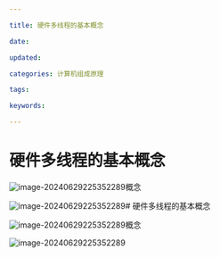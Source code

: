 ```yaml
---

title: 硬件多线程的基本概念

date: 

updated: 

categories: 计算机组成原理

tags: 

keywords: 

---
```

# 硬件多线程的基本概念

![image-20240629225352289](../TyporaImage/计算机组成原理图片/image-20240629225352289.png)概念

![image-20240629225352289](../TyporaImage/计算机组成原理图片/image-20240629225352289.png)# 硬件多线程的基本概念

![image-20240629225352289](../TyporaImage/计算机组成原理图片/image-20240629225352289.png)概念

![image-20240629225352289](../TyporaImage/计算机组成原理图片/image-20240629225352289.png)